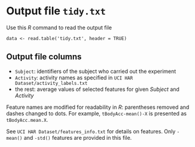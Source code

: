 # Output file `tidy.txt`

Use this *R* command to read the output file

    data <- read.table('tidy.txt', header = TRUE)

## Output file columns

* `Subject`: identifiers of the subject who carried out the experiment
* `Activity`: activity names as specified in `UCI HAR Dataset/activity_labels.txt`
* the rest: average values of selected features for given *Subject* and *Activity*

Feature names are modified for readability in *R*: parentheses removed and dashes changed to dots.
For example, `tBodyAcc-mean()-X` is presented as `tBodyAcc.mean.X`.

See `UCI HAR Dataset/features_info.txt` for details on features.
Only `-mean()` and `-std()` features are provided in this file.
